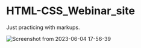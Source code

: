 # HTML-CSS_Webinar_site

Just practicing with markups.

![Screenshot from 2023-06-04 17-56-39](https://github.com/AndriyKostenko/HTML-CSS_Webinar_site/assets/91188777/35c3302a-d344-4a59-9124-7edfe94007d7)
